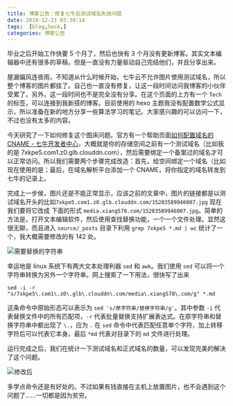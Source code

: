 ```yaml
---
title: 博客公告：修复七牛云测试域名失效问题
date: 2018-12-21 03:39:14
tags:  [blog,hack,]
categories: 博客公告
---
```


毕业之后开始工作快要 5 个月了，然后也快有 3 个月没有更新博客。其实文本编辑器中还有很多的草稿，但是一直没有力量驱动自己完结他们，并且分享出来。

屋漏偏风连夜雨，不知道从什么时候开始，七牛云不允许图片使用测试域名，所以整个博客的图片都挂了。自己也一直没有修复，让这一段时间访问我博客的小伙伴受累了。另外，这一段时间也不是完全没有分享。在这个页面的上方有一个 `Tech` 的标签，可以连接到我新搭的博客。目前使用的 hexo 主题我没有配置数学公式显示，所以准备在新的地方分享一些算法学习的笔记。大家感兴趣的可以访问一下，不过也没有太多的内容。 

今天研究了一下如何修复这个图床问题。官方有一个帮助页面[如何配置域名的 CNAME - 七牛开发者中心](https://developer.qiniu.com/fusion/kb/1322/how-to-configure-cname-domain-name)，大概就是你的存储空间之前有一个测试域名（比如我的是 7xkpe5.com1.z0.glb.clouddn.com），然后需要绑定一个备案过的域名才可以正常访问。所以我们需要两个步骤完成改造：首先，给空间绑定一个域名（比如现在使用的是；最后，在域名解析平台添加一个 CNAME，将你指定的域名转发到七牛的记录上。

完成上一步侯，图片还是不能正常显示，应该之前的文章中，图片的链接都是以测试域名开头的比如`7xkpe5.com1.z0.glb.clouddn.com/15283589946007.jpg` 现在我们要将它改成 下面的形式 `media.xiang578.com/15283589946007.jpg`。简单的方法是，打开文本编辑软件，然后使用查找替换功能，一个一个文件处理。显然这很无聊，而且进入 `source/_posts` 目录下利用 `grep 7xkpe5 *.md | wc` 统计了一个，我大概需要修改的有 142 处。

![需要替换的字符串](http://media.xiang578.com/15453335377518.jpg)

幸运地是 linux 系统下有两大文本处理利器 `sed` 和 `awk`。我们使用 `sed` 可以将一个字符串转换为另外一个字符串。网上搜索了一下用法，很快写了出来 

```shell
sed -i -r "s/7xkpe5\.com1\.z0\.glb\.clouddn\.com/media\.xiang578\.com/g" *.md
```
这条命令中原始形态可以表示为 `sed 's/原字符串/替换字符串/g'`。其中参数 `-i` 代表替换文件中的所有匹配项，`-r` 代表批量替换支持扩展表达式。在原字符串和替换字符串中都出现了 `\.`，应为 `.` 在 `sed` 命令中代表匹配任意单个字符，加上转移字符后可以代表它本身。最后 `*md` 代表对目录下的 `md` 文件进行处理。

运行完成之后，我们在统计一下测试域名和正式域名的数量，可以发现完美的解决了这个问题。

![修改后](http://media.xiang578.com/15453344578555.jpg)

多学点命令还是有好处的。不过如果有钱直接在主机上放置图片，也不会遇到这个问题了……一切都是因为贫穷。
